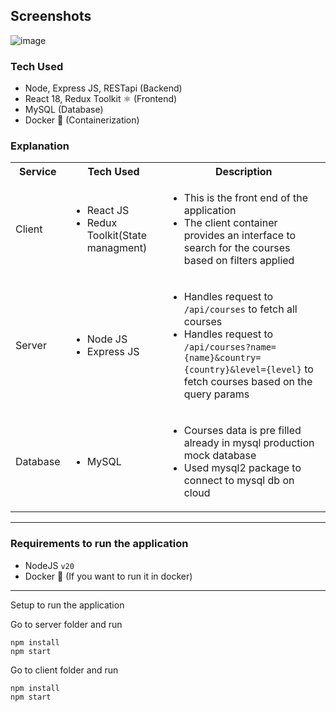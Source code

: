 ## Screenshots
![image](https://github.com/Santosh1608/SMS/assets/50845652/f3d9a3f9-0e08-444f-adb1-1f7488b98d30)


### Tech Used

- Node, Express JS, RESTapi (Backend)
- React 18, Redux Toolkit ⚛ (Frontend)
- MySQL (Database)
- Docker 🐳 (Containerization)


### Explanation

<table>
    <tbody>
    <tr>
      <th>Service</th>
      <th>Tech Used</th>
      <th>Description</th>
    </tr>
    <tr>
      <td>Client</td>
      <td>
        <ul>
          <li>React JS </li>
          <li>Redux Toolkit(State managment)</li>
        </ul>
      </td>
      <td>
        <ul>
          <li>This is the front end of the application</li>
          <li>The client container provides an interface to search for the courses based on filters applied</li>
        </ul>
      </td>
    </tr>
    <tr>
      <td>Server</td>
      <td>
        <ul>
          <li>Node JS</li>
          <li>Express JS</li>
        </ul>
      </td>
      <td>
        <ul>
          <li>Handles request to <code>/api/courses</code> to fetch all courses</li>
          <li>Handles request to <code>/api/courses?name={name}&country={country}&level={level}</code> to fetch courses based on the query params</li>
        </ul>
      </td>
    </tr>
    <tr>
      <td>Database</td>
      <td>
        <ul>
          <li>MySQL</li>
        </ul>
      </td>
      <td>
        <ul>
          <li>Courses data is pre filled already in mysql production mock database</li>
          <li>Used mysql2 package to connect to mysql db on cloud</li>
        </ul>
      </td>
    </tr>
  </tbody>
</table>

---

### Requirements to run the application

- NodeJS <code>v20</code>
- Docker 🐳 (If you want to run it in docker)
---

Setup to run the application

Go to server folder and run
```
npm install
npm start
```
Go to client folder and run
```
npm install
npm start
```

